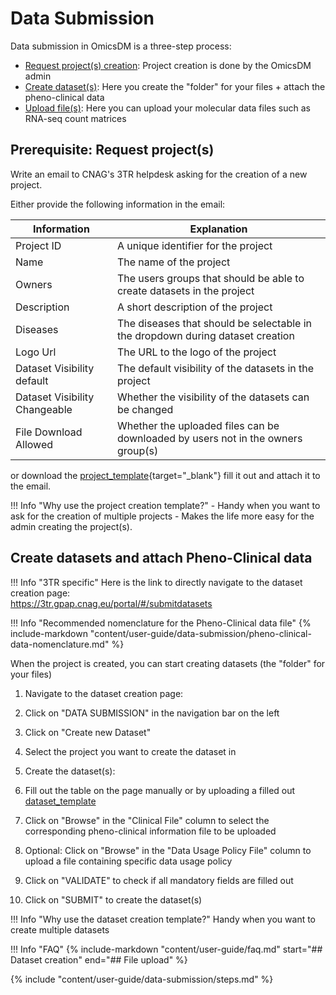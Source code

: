 # Data Submission

Data submission in OmicsDM is a three-step process:

- [Request project(s) creation](#prerequisite-request-projects): Project creation is done by the OmicsDM admin
- [Create dataset(s)](#step-2-create-datasets): Here you create the "folder" for your files + attach the pheno-clinical data
- [Upload file(s)](#step-3-upload-files): Here you can upload your molecular data files such as RNA-seq count matrices

## Prerequisite: Request project(s) 

Write an email to CNAG's 3TR helpdesk asking for the creation of a new project.

Either provide the following information in the email:

| Information | Explanation |
| --- | --- |
| Project ID | A unique identifier for the project |
| Name | The name of the project |
| Owners | The users groups that should be able to create datasets in the project |
| Description | A short description of the project |
| Diseases | The diseases that should be selectable in the dropdown during dataset creation |
| Logo Url | The URL to the logo of the project |
| Dataset Visibility default | The default visibility of the datasets in the project |
| Dataset Visibility Changeable | Whether the visibility of the datasets can be changed |
| File Download Allowed | Whether the uploaded files can be downloaded by users not in the owners group(s)|

or download the [project_template](https://github.com/CNAG-Biomedical-Informatics/omicsdm-documentation/blob/main/omicsdm_templates/project_template.tsv){target="_blank"} 
fill it out and attach it to the email.

!!! Info "Why use the project creation template?" 
    - Handy when you want to ask for the creation of multiple projects
    - Makes the life more easy for the admin creating the project(s).

## Create datasets and attach Pheno-Clinical data

!!! Info "3TR specific"
    Here is the link to directly navigate to the dataset creation page:  
    https://3tr.gpap.cnag.eu/portal/#/submitdatasets

!!! Info "Recommended nomenclature for the Pheno-Clinical data file"
    {% include-markdown "content/user-guide/data-submission/pheno-clinical-data-nomenclature.md" %}
    
When the project is created, you can start creating datasets (the "folder" for your files)

1. Navigate to the dataset creation page: 
  1. Click on "DATA SUBMISSION" in the navigation bar on the left
  2. Click on "Create new Dataset"
  3. Select the project you want to create the dataset in

2. Create the dataset(s):
  1. Fill out the table on the page manually or by uploading a filled out [dataset_template](https://github.com/CNAG-Biomedical-Informatics/omicsdm-documentation/blob/main/omicsdm_templates/project_template.tsv)
  2. Click on "Browse" in the "Clinical File" column to select the corresponding pheno-clinical information file to be uploaded
  3. Optional: Click on "Browse" in the "Data Usage Policy File" column to upload a file containing specific data usage policy
  4. Click on "VALIDATE" to check if all mandatory fields are filled out
  5. Click on "SUBMIT" to create the dataset(s)

  !!! Info "Why use the dataset creation template?" 
      Handy when you want to create multiple datasets

  !!! Info "FAQ"
      {% include-markdown "content/user-guide/faq.md" start="## Dataset creation" end="## File upload" %}


{% include "content/user-guide/data-submission/steps.md" %}